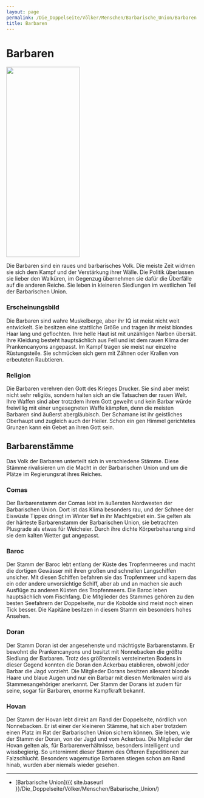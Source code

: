 ```yaml
---
layout: page
permalink: /Die_Doppelseite/Völker/Menschen/Barbarische_Union/Barbaren
title: Barbaren
---
```


# Barbaren

<img alt="" height="500" src="{{ site.baseurl }}/assets/images/rassen/barbar.jpg" width="193" />

Die Barbaren sind ein raues und barbarisches Volk. Die meiste Zeit widmen sie sich dem Kampf und der Verstärkung ihrer Wälle. Die Politik überlassen sie lieber den Walküren, im Gegenzug übernehmen sie dafür die Überfälle auf die anderen Reiche. Sie leben in kleineren Siedlungen im westlichen Teil der Barbarischen Union.

### Erscheinungsbild

Die Barbaren sind wahre Muskelberge, aber ihr IQ ist meist nicht weit entwickelt. Sie besitzen eine stattliche Größe und tragen ihr meist blondes Haar lang und geflochten. Ihre helle Haut ist mit unzähligen Narben übersät. Ihre Kleidung besteht hauptsächlich aus Fell und ist dem rauen Klima der Prankencanyons angepasst. Im Kampf tragen sie meist nur einzelne Rüstungsteile. Sie schmücken sich gern mit Zähnen oder Krallen von erbeuteten Raubtieren.

### Religion

Die Barbaren verehren den Gott des Krieges Drucker. Sie sind aber meist nicht sehr religiös, sondern halten sich an die Tatsachen der rauen Welt. Ihre Waffen sind aber trotzdem ihrem Gott geweiht und kein Barbar würde freiwillig mit einer ungesegneten Waffe kämpfen, denn die meisten Barbaren sind äußerst abergläubisch. Der Schamane ist ihr geistliches Oberhaupt und zugleich auch der Heiler. Schon ein gen Himmel gerichtetes Grunzen kann ein Gebet an ihren Gott sein.

## Barbarenstämme

Das Volk der Barbaren unterteilt sich in verschiedene Stämme. Diese Stämme rivalisieren um die Macht in der Barbarischen Union und um die Plätze im Regierungsrat ihres Reiches.

### Comas

Der Barbarenstamm der Comas lebt im äußersten Nordwesten der Barbarischen Union. Dort ist das Klima besonders rau, und der Schnee der Eiswüste Tippex dringt im Winter tief in ihr Machtgebiet ein. Sie gelten als der härteste Barbarenstamm der Barbarischen Union, sie betrachten Plusgrade als etwas für Weicheier. Durch ihre dichte Körperbehaarung sind sie dem kalten Wetter gut angepasst.

### Baroc

Der Stamm der Baroc lebt entlang der Küste des Tropfenmeeres und macht die dortigen Gewässer mit ihren großen und schnellen Langschiffen unsicher. Mit diesen Schiffen befahren sie das Tropfenmeer und kapern das ein oder andere unvorsichtige Schiff, aber ab und an machen sie auch Ausflüge zu anderen Küsten des Tropfenmeers. Die Baroc leben hauptsächlich vom Fischfang. Die Mitglieder des Stammes gehören zu den besten Seefahrern der Doppelseite, nur die Kobolde sind meist noch einen Tick besser. Die Kapitäne besitzen in diesem Stamm ein besonders hohes Ansehen.

### Doran

Der Stamm Doran ist der angesehenste und mächtigste Barbarenstamm. Er bewohnt die Prankencanyons und besitzt mit Nonnebacken die größte Siedlung der Barbaren. Trotz des größtenteils versteinerten Bodens in dieser Gegend konnten die Doran den Ackerbau etablieren, obwohl jeder Barbar die Jagd vorzieht. Die Mitglieder Dorans besitzen allesamt blonde Haare und blaue Augen und nur ein Barbar mit diesen Merkmalen wird als Stammesangehöriger anerkannt. Der Stamm der Dorans ist zudem für seine, sogar für Barbaren, enorme Kampfkraft bekannt.

### Hovan

Der Stamm der Hovan lebt direkt am Rand der Doppelseite, nördlich von Nonnebacken. Er ist einer der kleineren Stämme, hat sich aber trotzdem einen Platz im Rat der Barbarischen Union sichern können. Sie leben, wie der Stamm der Doran, von der Jagd und vom Ackerbau. Die Mitglieder der Hovan gelten als, für Barbarenverhältnisse, besonders intelligent und wissbegierig. So unternimmt dieser Stamm des Öfteren Expeditionen zur Falzschlucht. Besonders wagemutige Barbaren stiegen schon am Rand hinab, wurden aber niemals wieder gesehen.


***
- [Barbarische Union]({{ site.baseurl }}/Die_Doppelseite/Völker/Menschen/Babarische_Union/)

